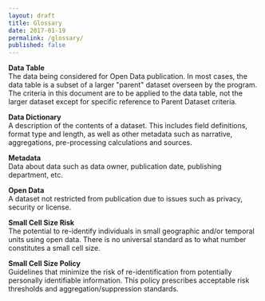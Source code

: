 ```yaml
---
layout: draft
title: Glossary
date: 2017-01-19
permalink: /glossary/
published: false
---
```


**Data Table**  
The data being considered for Open Data publication. In most cases, the data table is a subset of a larger "parent" dataset overseen by the program. The criteria in this document are to be applied to the data table, not the larger dataset except for specific reference to Parent Dataset criteria.	

**Data Dictionary**  
A description of the contents of a dataset. This includes field definitions, format type and length, as well as other metadata such as narrative, aggregations, pre-processing calculations and sources.

**Metadata**  
Data about data such as data owner, publication date, publishing department, etc.

**Open Data**  
A dataset not restricted from publication due to issues such as privacy, security or license.

**Small Cell Size Risk**  
The potential to re-identify individuals in small geographic and/or temporal units using open data. There is no universal standard as to what number constitutes a small cell size.	

**Small Cell Size Policy**  
Guidelines that minimize the risk of re-identification from potentially personally identifiable information. This policy prescribes acceptable risk thresholds and aggregation/suppression standards.